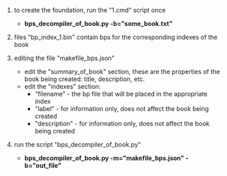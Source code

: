 1. to create the foundation, run the "1.cmd" script once
    - **bps_decompiler_of_book.py -b="some_book.txt"**

1. files "bp_index_1.bin" contain bps for the corresponding indexes of the book

1. editing the file "makefile_bps.json"
    - edit the "summary_of_book" section, these are the properties of the book being created: title, description, etc.
    - edit the "indexes" section:
        - "filename" - the bp file that will be placed in the appropriate index
        - "label" - for information only, does not affect the book being created
        - "description" - for information only, does not affect the book being created

1. run the script "bps_decompiler_of_book.py"
    - **bps_decompiler_of_book.py -m="makefile_bps.json" -b="out_file"**